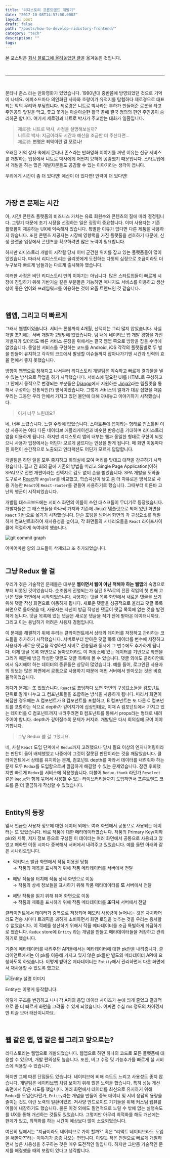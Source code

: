 ```yaml
---
title: "리디스토리 프론트엔드 개발기"
date: "2017-10-08T14:57:00.000Z"
layout: post
draft: false
path: "/posts/how-to-develop-ridistory-frontend/"
category: "tech"
description: ""
tags:
---
```


본 포스팅은 [회사 블로그에 올려놓았던 글](https://www.ridicorp.com/blog/2017/09/13/how-to-develop-ridistory-front/)을 옮겨놓은 것입니다.

<br />

---

<br />

몬타나 존스 라는 만화영화가 있었습니다. 1990년대 중반쯤에 방영되었던 것으로 기억이 나네요. 에피소드마다 의인화된 사자와 호랑이가 유적지를 탐험하다 제로경으로 대표되는 악의 무리와 부딪힙니다. 제로경은 니트로 박사라는 부하가 만들어준 로봇을 타고 주인공의 앞길을 막고, 쫓고 쫓기는 아슬아슬한 활극 끝에 결국 정의의 편인 주인공이 승리하곤 합니다. 여기서 제로경과 니트로 박사가 주고받는 대화가 일품입니다. 

> 제로경: 니트로 박사, 사정을 설명해보실까? <br />
> 니트로 박사: 지금이라도 시간과 예산을 조금만 더 주신다면… <br />
> 제로경: **변명은 죄악이란 걸 모르나!**

오래된 기억 상자 속에서 몬타나 존스라는 만화영화 이야기를 꺼낸 이유는 신규 서비스를 개발하는 입장에서 니트로 박사에게 어쩐지 묘하게 공감했기 때문입니다. 스타트업에서 개발을 하는 많은 개발자분들도 공감할 수 있는 이야기라는 생각이 듭니다. 

우리에게 시간이 좀 더 있다면! 예산이 더 있다면! 인력이 더 있다면! 

<br>

## 가장 큰 문제는 시간
아, 시간! 콘텐츠 플랫폼의 비즈니스 가치는 유료 회원수와 콘텐츠의 질에 따라 결정됩니다. 그렇기 때문에 초기 시장을 선점하는 일은 굉장히 중요합니다. 이미 사용자는 기존 플랫폼이 제공하는 UX에 익숙해져 있습니다. 특별한 이유가 없다면 다른 제품을 사용하지 않습니다. 또한 콘텐츠 제공자는 시장에 영향력을 가진 플랫폼을 선호하기 때문에, 신생 플랫폼 입장에서 콘텐츠를 확보하려면 많은 노력이 필요합니다.

하지만 리디스토리 개발이 시작될 당시 이미 굳건한 위치를 잡고 있는 플랫폼들이 많이 있었습니다. 따라서 리디스토리는 골리앗에게 도전하는 다윗의 심정으로 조금이라도 더 누구보다 빠르게 남들과는 다르게 출시해야 했습니다.

이러한 사정은 비단 리디스토리 만의 이야기는 아닙니다. 많은 스타트업들이 빠르게 시장에 진입하기 위해 기반기술 같은 부분들은 가능하면 매니지드 서비스를 이용하고 생산성이 좋은 언어와 프레임워크를 이용하는 것이 요즘 트렌드인 것 같습니다.

<br>

## 웹앱, 그리고 더 빠르게
그래서 웹앱이었습니다. 서비스 론칭까지 4개월, 선택지는 그리 많지 않았습니다. 사실 개발 초기에는 서버 개발자 2명밖에 없었습니다. 팀 내에 네이티브 앱 개발 경험을 가진 개발자가 있더라도 빠른 서비스 론칭을 위해서는 결국 웹앱 쪽으로 방향을 잡을 수밖에 없었습니다. 동일한 서비스를 구현하는 코드를 Android, iOS 각각의 플랫폼별로 두 벌을 만들어 유지하고 각각의 코드에서 발생할 이슈들까지 잡아나가기엔 시간과 인력의 효율 면에서 좋지 못했습니다.

방향이 웹앱으로 정해지고 나서부터 리디스토리 개발팀은 익숙하고 빠르게 결과물을 낼 수 있는 방식으로 작업을 하기 시작했습니다. 서비스에 필요한 UI를 HTML로 구성하고 그 안에서 동적으로 변경되는 부분들은 [Django](https://www.djangoproject.com/)에서 지원하는 [Jinja2](http://jinja.pocoo.org/)라는 템플릿을 통해서 구성하는 전통적인(?) 방식이었습니다. 그렇게 서비스의 얼개가 대강 잡혔을 때쯤 우리는 그동안 우리 안에서 가지고 있던 불안에 대해 꺼내놓고 이야기하기 시작했습니다. 

> 이거 너무 느린데요?

네, 너무 느렸습니다. 느릴 수밖에 없었습니다. 스마트폰에 앱이라는 형태로 인스톨된 이상 사용자는 여타 다른 네이티브 애플리케이션과 비슷한 반응성을 기대하며 리디스토리 앱을 이용하게 됩니다. 하지만 리디스토리 앱의 내부는 웹과 동일한 형태로 구현이 되었으니 사용자 입장에서는 어딘가 모르게 굼뜨다는 인상을 받게 됩니다. 매 화면 이동마다 흰 화면이 순간적으로 노출되고 인터랙션도 어딘가 모르게 답답합니다. 

개발팀은 하던 일을 모두 중지하고 회의실에 모여 머리를 맞대고 대책을 강구하기 시작했습니다. 길고 긴 회의 끝에 기존의 방법을 버리고 Single Page Application(이하  SPA)으로 전면 개편이라는 선택지로 겁도 없이 손을 뻗었습니다. SPA 개발을 도와줄 도구로서 [React](https://facebook.github.io/react/)와 `Angular`를 비교했고, 학습곡선이 낮고 좀 더 자유로운 방식으로 사용 가능한 `React`에 `React-router`를 곁들여 사용하기로 했습니다. 그때부터 이른바 고난의 행군이 시작되었습니다. 

개발팀 태스크보드에는 서비스 화면의 이름이 쓰인 태스크들이 무더기로 등장했습니다. 개발자들은 그 태스크들을 하나씩 가져와 기존에 Jinja2 템플릿으로 되어 있던 화면을 `React` 기반으로 옮기기 시작했습니다. 단순 포팅을 넘어서 화면의 각 구성요소를 적절하게 컴포넌트화하여 재사용성을 높이고, 각 화면들의 시나리오들을 `React` 라이프사이클에 적절하게 녹여내야 했습니다.

![git commit graph](https://www.ridicorp.com/blog/img/2017-09-13/code_deleted_added.png)
<figcaption>어마어마한 양의 코드들이 삭제되고 또 추가되었습니다. </figcaption>

<br>

## 그냥 Redux 쓸 걸
우리가 겪은 기술적인 문제들은 대부분 **웹이면서 웹이 아닌 척해야 하는 웹앱**의 숙명으로부터 비롯된 것이었습니다. 순조롭게 진행되는가 싶던 SPA로의 전환 작업의 첫 번째 고난은 댓글 화면에서 시작되었습니다. 사용자는 댓글 목록 화면에서 새로운 댓글을 쓰기 위해 댓글 작성 화면으로 이동하게 됩니다. 새로운 댓글을 성공적으로 올리고 댓글 목록 화면으로 돌아왔을 때, 사용자는 자신이 방금 작성한 댓글이 댓글 목록에 없는 것을 발견하게 됩니다. 댓글 목록에 있는 댓글은 새로운 댓글을 적기 전에 받아온 데이터니까요. 그리고 이는 용납하기 어려운 사용자 경험입니다.

이 문제를 해결하기 위해 우리는 클라이언트에서 상태와 데이터를 저장하고 관리하는 코드들을 추가하기 시작했습니다. 서버로부터 받아온 댓글 목록 데이터를 변수에 저장하고 사용자가 새로운 댓글을 작성하면 서버로 전송됨과 동시에 그 변수에도 추가하게 됩니다. 이제 댓글 목록 화면으로 돌아오더라도 이 저장소에 있는 데이터를 기반으로 화면을 그리기 때문에 방금 작성한 댓글도 댓글 목록에 볼 수 있습니다. 댓글 외에도 클라이언트에서 유지해야 하는 데이터의 종류들은 상당히 많았습니다. 예를 들어, 로그인된 사용자의 정보는 많은 화면에서 공통으로 사용하기 때문에 매번 서버에서 받아오는 것은 비효율적이었습니다. 

게다가 문제는 또 있었습니다. `React`로 코딩하다 보면 화면의 구성요소들을 컴포넌트 단위로 잘게 나누고 그 컴포넌트들을 조합하는 방식을 사용하게 됩니다. 따라서 화면이 복잡한 경우에는 A 컴포넌트가 B 컴포넌트를 포함하고, B 컴포넌트는 또 다른 C 컴포넌트를 포함하는 식으로 depth가 깊어지기에 십상인데요, 이때 A 컴포넌트에서 가지고 있는 데이터를 C 컴포넌트까지 내려주려면 B 컴포넌트를 통해서 props라는 형태로 내려주어야 합니다. depth가 깊어질수록 문제가 커지죠. 개발팀은 다시 회의실에 모여 이야기합니다. 

> 그냥 Redux 쓸 걸 그랬네요.

네, 사실 `React` 도입 단계에서 `Redux`까지 고려했으나 당시 필요 이상의 엔지니어링이라는 판단이 들어 배제했었고 나중에야 그것이 잘못된 판단이라는 것을 깨달았습니다. 클라이언트에서 상태를 유지하는 문제, 컴포넌트 depth를 따라서 데이터를 내려줘야 하는 문제 모두 `Redux`를 도입함으로써 깔끔하게 해결할 수 있는 문제였습니다. 잠깐 후회했지만 빠르게 `Redux`를 서비스에 적용했습니다. 더불어 `Redux-thunk` 라던가 `Reselect` 같은 `Redux`와 함께 묶어서 사용할 수 있는 라이브러리들까지 도입하면서 프론트엔드 코드를 좀 더 깔끔하게 작성할 수 있었습니다. 

<br>

## Entity의 등장 
앞서 언급한 사용자 정보에 대한 데이터 외에도 여러 화면에서 공통으로 사용되는 데이터는 또 있었습니다. 바로 작품에 대한 메타데이터였습니다. 작품의 Primary Key(이하 pk)와 제목, 저자 정보 등으로 구성된 이 데이터는 여러 화면에서 공통으로 사용되고 있었고 매화면 이동 시마다 중복해서 서버에서 내려주고 있었습니다. 예를 들면 아래와 같은 시나리오입니다.


- 럭키박스 발급 화면에서 작품 이용권 당첨<br />
  → 작품의 제목을 표시하기 위해 작품 메타데이터를 서버에서 전달

- 해당 작품을 터치해 작품 상세 화면으로 이동<br />
  → 작품의 상세 정보들을 표시하기 위해 작품 메타데이터를 **또** 서버에서 전달 

- 해당 작품을 읽기 위해 뷰어 화면으로 이동<br />
  → 작품의 제목을 표시하기 위해 작품 메타데이터를 **또다시** 서버에서 전달 


클라이언트에서 데이터가 중복으로 저장되어 메모리 사용량이 늘어나는 것은 차치하더라도 전송 시마다 트래픽을 과하게 소비하면서 화면 로딩을 늦추는 것을 우리는 용서할 수 없었습니다. 
이 적폐를 청산하기 위해서 작품 메타데이터를 조금 특별하게 취급하기로 했습니다. `Redux` store에 `Entity` 라는 개념을 만들고 메타데이터들을 저장하고 관리하기로 했습니다.

기존에 메타데이터를 내려주던 API들에서는 메타데이터에 대한 pk만을 내려줍니다.
클라이언트에서는 이 pk를 이용해 가지고 있지 않은 pk들만 별도의 메타데이터 API에 요청하도록 하였습니다. 
이렇게 받아온 메타데이터는 `Entity`에서 관리하면서 다른 화면에서 재사용할 수 있도록 했고요. 

![Entity 설명 이미지](https://www.ridicorp.com/blog/img/2017-09-13/entity.png)
<figcaption>Entity는 이렇게 동작합니다.</figcaption>

이렇게 구조를 변경하고 나니 각 API의 응답 데이터 사이즈가 눈에 띄게 줄었고 결과적으로 좀 더 빠르게 화면을 그려줄 수 있게 되었습니다. 어쩌면 수십 ms 정도의 차이겠지만 티끌 모아 태산이니까요. 

<br>

## 웹 같은 앱, 앱 같은 웹 그리고 앞으로는? 
리디스토리는 웹앱으로 개발되었습니다. 웹앱으로 하면 하나의 코드로 모든 플랫폼에 대응할 수 있으며, 개발 편의성도 높습니다. 또한, 버그 수정 및 기능추가를 빠르게 실 서비스에 적용할 수 있습니다. 

하지만 그에 따른 단점들도 있습니다. 네이티브에 비해 속도도 느리고 사용성도 좋지 않습니다. 
개발팀은 네이티브앱 처럼 보이기 위해 많은 노력을 했습니다. 특히 성능 개선 측면에서 많은 시도를 했습니다. 여러 화면에서 데이터를 최신으로 유지하기 위해 `Redux`를 도입한다던가, `Entity`라는 개념을 만들어 중복 데이터 및 서버 응답의 용량을 줄이는 것도 이런 노력의 일환이었죠. 저사양 안드로이드 기기들을 위해 커스텀 웹뷰를 어플에 내장하기도 했습니다. 물론 이것 외에도 필연적으로 느릴 수 밖에 없는 실행속도를 UX를 통해 개선하는 것들도 있었습니다. 그렇지만 아무리 최적화를 해도 개선에는 한계가 있고, 최적화를 하는 시간이 예상보다 많이 소요되었습니다. 

여전히 팀에서는 "지금이라도 네이티브로 가야 할까?" 혹은 "리액트 네이티브라도 도입을 해볼까?"라는 이야기가 종종 나오는 편입니다. 이렇듯 적은 인원으로 빠르게 개발하면서 높은 사용성을 추구하는 것은 매우 도전적인 일입니다. 하지만 그만큼 기술적인 문제를 해결했을 때의 보람이 있다고 생각합니다.

